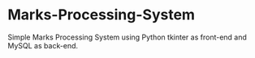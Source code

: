 # Marks-Processing-System

Simple Marks Processing System using Python tkinter as front-end and MySQL as back-end.
